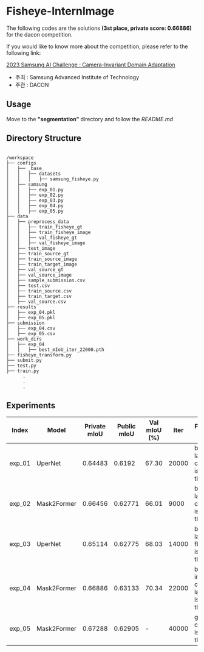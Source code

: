 # Fisheye-InternImage

The following codes are the solutions **(3st place, private score: 0.66886)** for the dacon competition.

If you would like to know more about the competition, please refer to the following link:

[2023 Samsung AI Challenge : Camera-Invariant Domain Adaptation](https://dacon.io/competitions/official/236132/overview/description)

* 주최 : Samsung Advanced Institute of Technology
* 주관 : DACON

## Usage
Move to the **"segmentation"** directory and follow the *README.md*

## Directory Structure
<pre><code>
/workspace
├── configs
│   ├── _base_
│   │   ├── datasets
│   │   │   ├── samsung_fisheye.py
│   ├── samsung
│   │   ├── exp_01.py
│   │   ├── exp_02.py
│   │   ├── exp_03.py
│   │   ├── exp_04.py
│   │   ├── exp_05.py
├── data
│   ├── preprocess_data
│   │   ├── train_fisheye_gt
│   │   ├── train_fisheye_image
│   │   ├── val_fisheye_gt
│   │   ├── val_fisheye_image
│   ├── test_image
│   ├── train_source_gt
│   ├── train_source_image
│   ├── train_target_image
│   ├── val_source_gt
│   ├── val_source_image
│   ├── sample_submission.csv
│   ├── test.csv
│   ├── train_source.csv
│   ├── train_target.csv
│   ├── val_source.csv
├── results
│   ├── exp_04.pkl
│   ├── exp_05.pkl
├── submission
│   ├── exp_04.csv
│   ├── exp_05.csv
├── work_dirs
│   ├── exp_04
│   │   ├── best_mIoU_iter_22000.pth
├── fisheye_transform.py
├── submit.py
├── test.py
├── train.py
      .
      .
      .
</code></pre>

## Experiments
| Index    | Model | Private mIoU | Public mIoU | Val mIoU (%) | Iter | Fine-tuned model                                     | Pre-trained model |
|----------|------------|------------|-----------|-------------|-------------|-------------------------------------------|-----------|
| exp_01     | UperNet    | 0.64483    | 0.6192    | 67.30      | 20000      | blip-itm-large-coco, is384, tl102         | 8         |
| exp_02     | Mask2Former    | 0.66456    | 0.62771    | 66.01      | 9000      | blip-itm-large-coco, is384, tl102         | [ckpt](https://huggingface.co/OpenGVLab/InternImage/resolve/main/mask2former_internimage_h_896_80k_cocostuff164k.pth)         |
| exp_03     | UperNet      | 0.65114    | 0.62775    | 68.03      | 14000      | blip-itm-large-flickr, is384, tl102       | 4         |
| exp_04     | Mask2Former     | 0.66886    | 0.63133    | 70.34      | 22000      | blip-image-captioning-large, is384, tl102 | [ckpt](https://huggingface.co/OpenGVLab/InternImage/resolve/main/mask2former_internimage_h_896_80k_cocostuff164k.pth)         |
| exp_05      | Mask2Former     | 0.67288    | 0.62905    | -      | 40000      | git-large-coco, is480, tl102              | [ckpt](https://huggingface.co/OpenGVLab/InternImage/resolve/main/mask2former_internimage_h_896_80k_cocostuff164k.pth)         |
